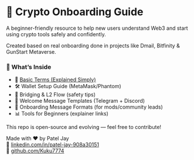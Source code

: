 # 👋 Crypto Onboarding Guide

A beginner-friendly resource to help new users understand Web3 and start using crypto tools safely and confidently.

Created based on real onboarding done in projects like Dmail, Bitfinity & GunStart Metaverse.

### 📂 What’s Inside

- 📘 [Basic Terms (Explained Simply)](Crypto-Onboarding-Guide/basic-terms.md)
- 🛠️ Wallet Setup Guide (MetaMask/Phantom)
- 🔁 Bridging & L2 Flow (safety tips)
- 💬 Welcome Message Templates (Telegram + Discord)
- 📍 Onboarding Message Formats (for mods/community leads)
- 📊 Tools for Beginners (explainer links)

This repo is open-source and evolving — feel free to contribute!

Made with ❤️ by Patel Jay  
🔗 [linkedin.com/in/patel-jay-908a30151](https://linkedin.com/in/patel-jay-908a30151)  
🔗 [github.com/Kuku7774](https://github.com/Kuku7774)

